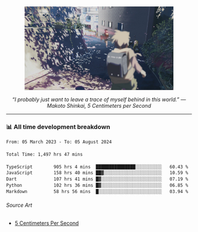 <p align="center"><img src="asset/header.jpg" width="80%"/></p>
<p align="center"><i>“I probably just want to leave a trace of myself behind in this world.” ― Makoto Shinkai, 5 Centimeters per Second</i></p>

---
<!--
<details>
  <summary>📃 My Resume</summary>

### Education

- 📖 **Computer Science**\
📆 10/2021 - present\
📍 **Thang Long University** - Hoang Mai, Hanoi, Vietnam

### Experience

<img align="right" src="https://img.shields.io/badge/Figma-F24E1E?style=flat&logo=figma&logoColor=white"/>
<img align="right" src="https://img.shields.io/badge/node.js-6DA55F?style=flat&logo=node.js&logoColor=white"/>
<img align="right" src="https://img.shields.io/badge/Next.js-black?style=flat&logo=next.js&logoColor=white"/>
<img align="right" src="https://img.shields.io/badge/TypeScript-007ACC?style=flat&logo=typescript&logoColor=white"/>


- 👨‍💻 **Frontend Web Intern**\
📆 07/2023 - present\
📍 **MQ ICT Solutions** - Hoang Mai, Hanoi, Vietnam
</details> 
-->

### 📊 All time development breakdown

<!--START_SECTION:waka-->

```txt
From: 05 March 2023 - To: 05 August 2024

Total Time: 1,497 hrs 47 mins

TypeScript        905 hrs 4 mins  ███████████████░░░░░░░░░░   60.43 %
JavaScript        158 hrs 40 mins ██▓░░░░░░░░░░░░░░░░░░░░░░   10.59 %
Dart              107 hrs 41 mins █▓░░░░░░░░░░░░░░░░░░░░░░░   07.19 %
Python            102 hrs 36 mins █▓░░░░░░░░░░░░░░░░░░░░░░░   06.85 %
Markdown          58 hrs 56 mins  █░░░░░░░░░░░░░░░░░░░░░░░░   03.94 %
```

<!--END_SECTION:waka-->

###### Source Art

-  [5 Centimeters Per Second](https://wallhaven.cc/w/nrowq1)

